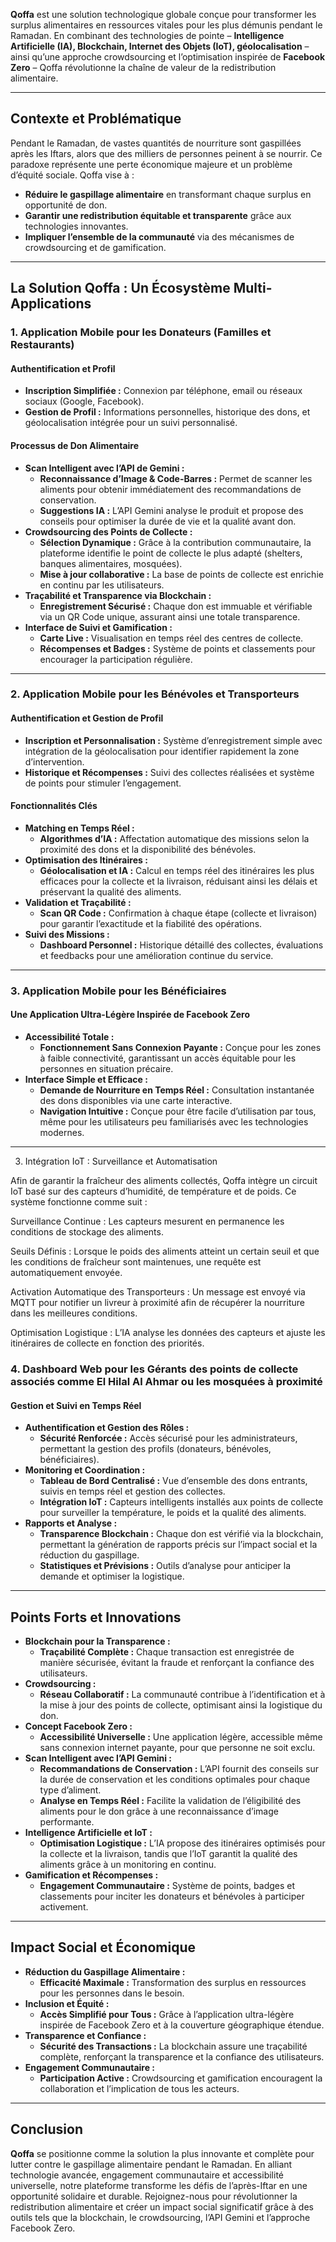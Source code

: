 
**Qoffa** est une solution technologique globale conçue pour transformer les surplus alimentaires en ressources vitales pour les plus démunis pendant le Ramadan. En combinant des technologies de pointe – **Intelligence Artificielle (IA), Blockchain, Internet des Objets (IoT), géolocalisation** – ainsi qu’une approche crowdsourcing et l’optimisation inspirée de **Facebook Zero** – Qoffa révolutionne la chaîne de valeur de la redistribution alimentaire.

---

## Contexte et Problématique

Pendant le Ramadan, de vastes quantités de nourriture sont gaspillées après les Iftars, alors que des milliers de personnes peinent à se nourrir. Ce paradoxe représente une perte économique majeure et un problème d’équité sociale. Qoffa vise à :

- **Réduire le gaspillage alimentaire** en transformant chaque surplus en opportunité de don.
- **Garantir une redistribution équitable et transparente** grâce aux technologies innovantes.
- **Impliquer l’ensemble de la communauté** via des mécanismes de crowdsourcing et de gamification.

---

## La Solution Qoffa : Un Écosystème Multi-Applications

### 1. Application Mobile pour les Donateurs (Familles et Restaurants)

#### Authentification et Profil

- **Inscription Simplifiée :** Connexion par téléphone, email ou réseaux sociaux (Google, Facebook).
- **Gestion de Profil :** Informations personnelles, historique des dons, et géolocalisation intégrée pour un suivi personnalisé.

#### Processus de Don Alimentaire

- **Scan Intelligent avec l’API de Gemini :**
  - **Reconnaissance d’Image & Code-Barres :** Permet de scanner les aliments pour obtenir immédiatement des recommandations de conservation.
  - **Suggestions IA :** L’API Gemini analyse le produit et propose des conseils pour optimiser la durée de vie et la qualité avant don.
- **Crowdsourcing des Points de Collecte :**
  - **Sélection Dynamique :** Grâce à la contribution communautaire, la plateforme identifie le point de collecte le plus adapté (shelters, banques alimentaires, mosquées).
  - **Mise à jour collaborative :** La base de points de collecte est enrichie en continu par les utilisateurs.
- **Traçabilité et Transparence via Blockchain :**
  - **Enregistrement Sécurisé :** Chaque don est immuable et vérifiable via un QR Code unique, assurant ainsi une totale transparence.
- **Interface de Suivi et Gamification :**
  - **Carte Live :** Visualisation en temps réel des centres de collecte.
  - **Récompenses et Badges :** Système de points et classements pour encourager la participation régulière.

---

### 2. Application Mobile pour les Bénévoles et Transporteurs

#### Authentification et Gestion de Profil

- **Inscription et Personnalisation :** Système d’enregistrement simple avec intégration de la géolocalisation pour identifier rapidement la zone d’intervention.
- **Historique et Récompenses :** Suivi des collectes réalisées et système de points pour stimuler l’engagement.

#### Fonctionnalités Clés

- **Matching en Temps Réel :**
  - **Algorithmes d’IA :** Affectation automatique des missions selon la proximité des dons et la disponibilité des bénévoles.
- **Optimisation des Itinéraires :**
  - **Géolocalisation et IA :** Calcul en temps réel des itinéraires les plus efficaces pour la collecte et la livraison, réduisant ainsi les délais et préservant la qualité des aliments.
- **Validation et Traçabilité :**
  - **Scan QR Code :** Confirmation à chaque étape (collecte et livraison) pour garantir l’exactitude et la fiabilité des opérations.
- **Suivi des Missions :**
  - **Dashboard Personnel :** Historique détaillé des collectes, évaluations et feedbacks pour une amélioration continue du service.

---

### 3. Application Mobile pour les Bénéficiaires

#### Une Application Ultra-Légère Inspirée de Facebook Zero

- **Accessibilité Totale :**
  - **Fonctionnement Sans Connexion Payante :** Conçue pour les zones à faible connectivité, garantissant un accès équitable pour les personnes en situation précaire.
- **Interface Simple et Efficace :**
  - **Demande de Nourriture en Temps Réel :** Consultation instantanée des dons disponibles via une carte interactive.
  - **Navigation Intuitive :** Conçue pour être facile d’utilisation par tous, même pour les utilisateurs peu familiarisés avec les technologies modernes.

---
3. Intégration IoT : Surveillance et Automatisation

Afin de garantir la fraîcheur des aliments collectés, Qoffa intègre un circuit IoT basé sur des capteurs d’humidité, de température et de poids. Ce système fonctionne comme suit :

Surveillance Continue : Les capteurs mesurent en permanence les conditions de stockage des aliments.

Seuils Définis : Lorsque le poids des aliments atteint un certain seuil et que les conditions de fraîcheur sont maintenues, une requête est automatiquement envoyée.

Activation Automatique des Transporteurs : Un message est envoyé via MQTT pour notifier un livreur à proximité afin de récupérer la nourriture dans les meilleures conditions.

Optimisation Logistique : L’IA analyse les données des capteurs et ajuste les itinéraires de collecte en fonction des priorités.
### 4. Dashboard Web pour les Gérants des points de collecte associés comme El Hilal Al Ahmar ou les mosquées à proximité

#### Gestion et Suivi en Temps Réel

- **Authentification et Gestion des Rôles :**
  - **Sécurité Renforcée :** Accès sécurisé pour les administrateurs, permettant la gestion des profils (donateurs, bénévoles, bénéficiaires).
- **Monitoring et Coordination :**
  - **Tableau de Bord Centralisé :** Vue d’ensemble des dons entrants, suivis en temps réel et gestion des collectes.
  - **Intégration IoT :** Capteurs intelligents installés aux points de collecte pour surveiller la température, le poids et la qualité des aliments.
- **Rapports et Analyse :**
  - **Transparence Blockchain :** Chaque don est vérifié via la blockchain, permettant la génération de rapports précis sur l’impact social et la réduction du gaspillage.
  - **Statistiques et Prévisions :** Outils d’analyse pour anticiper la demande et optimiser la logistique.

---

## Points Forts et Innovations

- **Blockchain pour la Transparence :**
  - **Traçabilité Complète :** Chaque transaction est enregistrée de manière sécurisée, évitant la fraude et renforçant la confiance des utilisateurs.
- **Crowdsourcing :**
  - **Réseau Collaboratif :** La communauté contribue à l’identification et à la mise à jour des points de collecte, optimisant ainsi la logistique du don.
- **Concept Facebook Zero :**
  - **Accessibilité Universelle :** Une application légère, accessible même sans connexion internet payante, pour que personne ne soit exclu.
- **Scan Intelligent avec l’API Gemini :**
  - **Recommandations de Conservation :** L’API fournit des conseils sur la durée de conservation et les conditions optimales pour chaque type d’aliment.
  - **Analyse en Temps Réel :** Facilite la validation de l’éligibilité des aliments pour le don grâce à une reconnaissance d’image performante.
- **Intelligence Artificielle et IoT :**
  - **Optimisation Logistique :** L’IA propose des itinéraires optimisés pour la collecte et la livraison, tandis que l’IoT garantit la qualité des aliments grâce à un monitoring en continu.
- **Gamification et Récompenses :**
  - **Engagement Communautaire :** Système de points, badges et classements pour inciter les donateurs et bénévoles à participer activement.

---

## Impact Social et Économique

- **Réduction du Gaspillage Alimentaire :**
  - **Efficacité Maximale :** Transformation des surplus en ressources pour les personnes dans le besoin.
- **Inclusion et Équité :**
  - **Accès Simplifié pour Tous :** Grâce à l’application ultra-légère inspirée de Facebook Zero et à la couverture géographique étendue.
- **Transparence et Confiance :**
  - **Sécurité des Transactions :** La blockchain assure une traçabilité complète, renforçant la transparence et la confiance des utilisateurs.
- **Engagement Communautaire :**
  - **Participation Active :** Crowdsourcing et gamification encouragent la collaboration et l’implication de tous les acteurs.

---

## Conclusion

**Qoffa** se positionne comme la solution la plus innovante et complète pour lutter contre le gaspillage alimentaire pendant le Ramadan. En alliant technologie avancée, engagement communautaire et accessibilité universelle, notre plateforme transforme les défis de l’après-Iftar en une opportunité solidaire et durable. Rejoignez-nous pour révolutionner la redistribution alimentaire et créer un impact social significatif grâce à des outils tels que la blockchain, le crowdsourcing, l’API Gemini et l’approche Facebook Zero.
